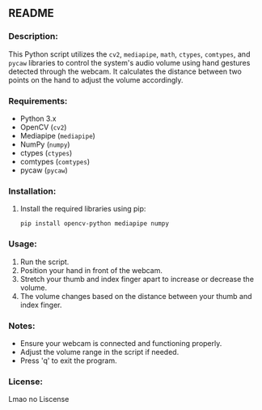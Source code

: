 ## README

### Description:
This Python script utilizes the `cv2`, `mediapipe`, `math`, `ctypes`, `comtypes`, and `pycaw` libraries to control the system's audio volume using hand gestures detected through the webcam. It calculates the distance between two points on the hand to adjust the volume accordingly.

### Requirements:
- Python 3.x
- OpenCV (`cv2`)
- Mediapipe (`mediapipe`)
- NumPy (`numpy`)
- ctypes (`ctypes`)
- comtypes (`comtypes`)
- pycaw (`pycaw`)

### Installation:
1. Install the required libraries using pip:
   ```
   pip install opencv-python mediapipe numpy
   ```

### Usage:
1. Run the script.
2. Position your hand in front of the webcam.
3. Stretch your thumb and index finger apart to increase or decrease the volume.
4. The volume changes based on the distance between your thumb and index finger.

### Notes:
- Ensure your webcam is connected and functioning properly.
- Adjust the volume range in the script if needed.
- Press 'q' to exit the program.

### License:
Lmao no Liscense
